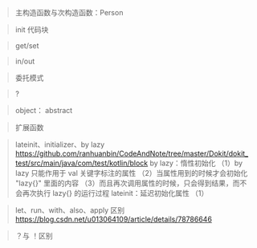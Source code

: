 > 主构造函数与次构造函数：Person

> init 代码块

> get/set 

> in/out

> 委托模式

> ?

> object： abstract
 
> 扩展函数

> lateinit、initializer、by lazy
> https://github.com/ranhuanbin/CodeAndNote/tree/master/Dokit/dokit_test/src/main/java/com/test/kotlin/block
> by lazy：惰性初始化
>   （1）by lazy 只能作用于 val 关键字标注的属性
>   （2）当属性用到的时候才会初始化 "lazy{}" 里面的内容
>   （3）而且再次调用属性的时候，只会得到结果，而不会再次执行 lazy{} 的运行过程
> lateinit：延迟初始化属性
>   （1）

> let、run、with、also、apply 区别
> https://blog.csdn.net/u013064109/article/details/78786646

> ？与 ！区别